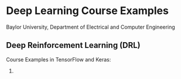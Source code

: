 # Deep Learning Course Examples
Baylor University, Department of Electrical and Computer Engineering

## Deep Reinforcement Learning (DRL)

Course Examples in TensorFlow and Keras:

1. 
